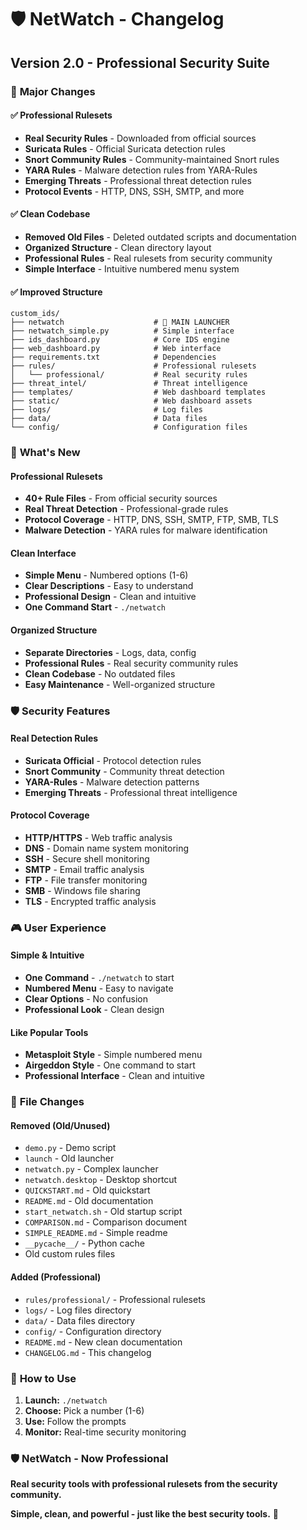 # 🛡️ NetWatch - Changelog

## Version 2.0 - Professional Security Suite

### 🎯 **Major Changes**

#### **✅ Professional Rulesets**
- **Real Security Rules** - Downloaded from official sources
- **Suricata Rules** - Official Suricata detection rules
- **Snort Community Rules** - Community-maintained Snort rules  
- **YARA Rules** - Malware detection rules from YARA-Rules
- **Emerging Threats** - Professional threat detection rules
- **Protocol Events** - HTTP, DNS, SSH, SMTP, and more

#### **✅ Clean Codebase**
- **Removed Old Files** - Deleted outdated scripts and documentation
- **Organized Structure** - Clean directory layout
- **Professional Rules** - Real rulesets from security community
- **Simple Interface** - Intuitive numbered menu system

#### **✅ Improved Structure**
```
custom_ids/
├── netwatch                    # 🎯 MAIN LAUNCHER
├── netwatch_simple.py          # Simple interface
├── ids_dashboard.py            # Core IDS engine
├── web_dashboard.py            # Web interface
├── requirements.txt            # Dependencies
├── rules/                      # Professional rulesets
│   └── professional/           # Real security rules
├── threat_intel/               # Threat intelligence
├── templates/                  # Web dashboard templates
├── static/                     # Web dashboard assets
├── logs/                       # Log files
├── data/                       # Data files
└── config/                     # Configuration files
```

### 🚀 **What's New**

#### **Professional Rulesets**
- **40+ Rule Files** - From official security sources
- **Real Threat Detection** - Professional-grade rules
- **Protocol Coverage** - HTTP, DNS, SSH, SMTP, FTP, SMB, TLS
- **Malware Detection** - YARA rules for malware identification

#### **Clean Interface**
- **Simple Menu** - Numbered options (1-6)
- **Clear Descriptions** - Easy to understand
- **Professional Design** - Clean and intuitive
- **One Command Start** - `./netwatch`

#### **Organized Structure**
- **Separate Directories** - Logs, data, config
- **Professional Rules** - Real security community rules
- **Clean Codebase** - No outdated files
- **Easy Maintenance** - Well-organized structure

### 🛡️ **Security Features**

#### **Real Detection Rules**
- **Suricata Official** - Protocol detection rules
- **Snort Community** - Community threat detection
- **YARA-Rules** - Malware detection patterns
- **Emerging Threats** - Professional threat intelligence

#### **Protocol Coverage**
- **HTTP/HTTPS** - Web traffic analysis
- **DNS** - Domain name system monitoring
- **SSH** - Secure shell monitoring
- **SMTP** - Email traffic analysis
- **FTP** - File transfer monitoring
- **SMB** - Windows file sharing
- **TLS** - Encrypted traffic analysis

### 🎮 **User Experience**

#### **Simple & Intuitive**
- **One Command** - `./netwatch` to start
- **Numbered Menu** - Easy to navigate
- **Clear Options** - No confusion
- **Professional Look** - Clean design

#### **Like Popular Tools**
- **Metasploit Style** - Simple numbered menu
- **Airgeddon Style** - One command to start
- **Professional Interface** - Clean and intuitive

### 📁 **File Changes**

#### **Removed (Old/Unused)**
- `demo.py` - Demo script
- `launch` - Old launcher
- `netwatch.py` - Complex launcher
- `netwatch.desktop` - Desktop shortcut
- `QUICKSTART.md` - Old quickstart
- `README.md` - Old documentation
- `start_netwatch.sh` - Old startup script
- `COMPARISON.md` - Comparison document
- `SIMPLE_README.md` - Simple readme
- `__pycache__/` - Python cache
- Old custom rules files

#### **Added (Professional)**
- `rules/professional/` - Professional rulesets
- `logs/` - Log files directory
- `data/` - Data files directory
- `config/` - Configuration directory
- `README.md` - New clean documentation
- `CHANGELOG.md` - This changelog

### 🚀 **How to Use**

1. **Launch:** `./netwatch`
2. **Choose:** Pick a number (1-6)
3. **Use:** Follow the prompts
4. **Monitor:** Real-time security monitoring

### 🛡️ **NetWatch - Now Professional**

**Real security tools with professional rulesets from the security community.**

**Simple, clean, and powerful - just like the best security tools.** 🚀

